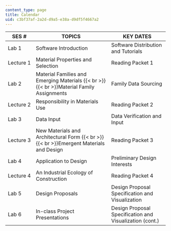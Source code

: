 ```yaml
---
content_type: page
title: Calendar
uid: c3bf37af-2a2d-d9a5-e38a-d9df5f4667a2
---
```


| SES # | TOPICS | KEY DATES |
| --- | --- | --- |
| Lab 1 | Software Introduction | Software Distribution and Tutorials |
| Lecture 1 | Material Properties and Selection | Reading Packet 1 |
| Lab 2 | Material Families and Emerging Materials  {{< br >}}  {{< br >}}Material Family Assignments | Family Data Sourcing |
| Lecture 2 | Responsibility in Materials Use | Reading Packet 2 |
| Lab 3 | Data Input | Data Verification and Input |
| Lecture 3 | New Materials and Architectural Form  {{< br >}}  {{< br >}}Emergent Materials and Design | Reading Packet 3 |
| Lab 4 | Application to Design | Preliminary Design Interests |
| Lecture 4 | An Industrial Ecology of Construction | Reading Packet 4 |
| Lab 5 | Design Proposals | Design Proposal Specification and Visualization |
| Lab 6 | In-class Project Presentations | Design Proposal Specification and Visualization (cont.)